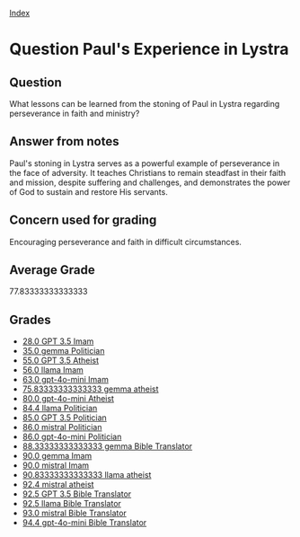 
[Index](../../index.md)
# Question Paul's Experience in Lystra
## Question
What lessons can be learned from the stoning of Paul in Lystra regarding perseverance in faith and ministry?

## Answer from notes
Paul's stoning in Lystra serves as a powerful example of perseverance in the face of adversity. It teaches Christians to remain steadfast in their faith and mission, despite suffering and challenges, and demonstrates the power of God to sustain and restore His servants.

## Concern used for grading
Encouraging perseverance and faith in difficult circumstances.

## Average Grade
77.83333333333333

## Grades
 * [28.0 GPT 3.5 Imam](../answers/GPT_3.5_Imam/Paul_s_Experience_in_Lystra.md)
 * [35.0 gemma Politician](../answers/gemma_Politician/Paul_s_Experience_in_Lystra.md)
 * [55.0 GPT 3.5 Atheist](../answers/GPT_3.5_Atheist/Paul_s_Experience_in_Lystra.md)
 * [56.0 llama Imam](../answers/llama_Imam/Paul_s_Experience_in_Lystra.md)
 * [63.0 gpt-4o-mini Imam](../answers/gpt-4o-mini_Imam/Paul_s_Experience_in_Lystra.md)
 * [75.83333333333333 gemma atheist](../answers/gemma_atheist/Paul_s_Experience_in_Lystra.md)
 * [80.0 gpt-4o-mini Atheist](../answers/gpt-4o-mini_Atheist/Paul_s_Experience_in_Lystra.md)
 * [84.4 llama Politician](../answers/llama_Politician/Paul_s_Experience_in_Lystra.md)
 * [85.0 GPT 3.5 Politician](../answers/GPT_3.5_Politician/Paul_s_Experience_in_Lystra.md)
 * [86.0 mistral Politician](../answers/mistral_Politician/Paul_s_Experience_in_Lystra.md)
 * [86.0 gpt-4o-mini Politician](../answers/gpt-4o-mini_Politician/Paul_s_Experience_in_Lystra.md)
 * [88.33333333333333 gemma Bible Translator](../answers/gemma_Bible_Translator/Paul_s_Experience_in_Lystra.md)
 * [90.0 gemma Imam](../answers/gemma_Imam/Paul_s_Experience_in_Lystra.md)
 * [90.0 mistral Imam](../answers/mistral_Imam/Paul_s_Experience_in_Lystra.md)
 * [90.83333333333333 llama atheist](../answers/llama_atheist/Paul_s_Experience_in_Lystra.md)
 * [92.4 mistral atheist](../answers/mistral_atheist/Paul_s_Experience_in_Lystra.md)
 * [92.5 GPT 3.5 Bible Translator](../answers/GPT_3.5_Bible_Translator/Paul_s_Experience_in_Lystra.md)
 * [92.5 llama Bible Translator](../answers/llama_Bible_Translator/Paul_s_Experience_in_Lystra.md)
 * [93.0 mistral Bible Translator](../answers/mistral_Bible_Translator/Paul_s_Experience_in_Lystra.md)
 * [94.4 gpt-4o-mini Bible Translator](../answers/gpt-4o-mini_Bible_Translator/Paul_s_Experience_in_Lystra.md)
